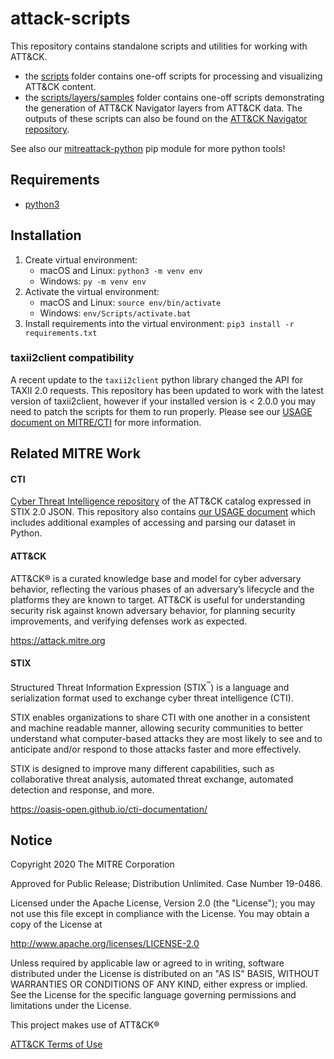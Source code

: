 # attack-scripts

This repository contains standalone scripts and utilities for working with ATT&CK.
- the [scripts](scripts) folder contains one-off scripts for processing and visualizing ATT&CK content.
- the [scripts/layers/samples](scripts/layers/samples) folder contains one-off scripts demonstrating the generation of ATT&CK Navigator layers from ATT&CK data. The outputs of these scripts can also be found on the [ATT&CK Navigator repository](https://github.com/mitre-attack/attack-navigator/tree/master/layers/data/samples).

See also our [mitreattack-python](https://github.com/mitre-attack/mitreattack-python/) pip module for more python tools!

## Requirements
- [python3](https://www.python.org/)

## Installation
1. Create virtual environment:
    - macOS and Linux: `python3 -m venv env`
    - Windows: `py -m venv env`
2. Activate the virtual environment:
    - macOS and Linux: `source env/bin/activate`
    - Windows: `env/Scripts/activate.bat`
3. Install requirements into the virtual environment: `pip3 install -r requirements.txt`

### taxii2client compatibility
A recent update to the `taxii2client` python library changed the API for TAXII 2.0 requests. This repository has been updated to work with the latest version of taxii2client, however if your installed version is < 2.0.0 you may need to patch the scripts for them to run properly. Please see our [USAGE document on MITRE/CTI](https://github.com/mitre/cti/blob/master/USAGE.md#taxii2client) for more information.

## Related MITRE Work
#### CTI
[Cyber Threat Intelligence repository](https://github.com/mitre/cti) of the ATT&CK catalog expressed in STIX 2.0 JSON. This repository also contains [our USAGE document](https://github.com/mitre/cti/blob/master/USAGE.md) which includes additional examples of accessing and parsing our dataset in Python.

#### ATT&CK
ATT&CK® is a curated knowledge base and model for cyber adversary behavior, reflecting the various phases of an adversary’s lifecycle and the platforms they are known to target. ATT&CK is useful for understanding security risk against known adversary behavior, for planning security improvements, and verifying defenses work as expected.

https://attack.mitre.org

#### STIX
Structured Threat Information Expression (STIX<sup>™</sup>) is a language and serialization format used to exchange cyber threat intelligence (CTI).

STIX enables organizations to share CTI with one another in a consistent and machine readable manner, allowing security communities to better understand what computer-based attacks they are most likely to see and to anticipate and/or respond to those attacks faster and more effectively.

STIX is designed to improve many different capabilities, such as collaborative threat analysis, automated threat exchange, automated detection and response, and more.

https://oasis-open.github.io/cti-documentation/

## Notice

Copyright 2020 The MITRE Corporation

Approved for Public Release; Distribution Unlimited. Case Number 19-0486.

Licensed under the Apache License, Version 2.0 (the "License");
you may not use this file except in compliance with the License.
You may obtain a copy of the License at

   http://www.apache.org/licenses/LICENSE-2.0

Unless required by applicable law or agreed to in writing, software
distributed under the License is distributed on an "AS IS" BASIS,
WITHOUT WARRANTIES OR CONDITIONS OF ANY KIND, either express or implied.
See the License for the specific language governing permissions and
limitations under the License.

This project makes use of ATT&CK®

[ATT&CK Terms of Use](https://attack.mitre.org/resources/terms-of-use/)
